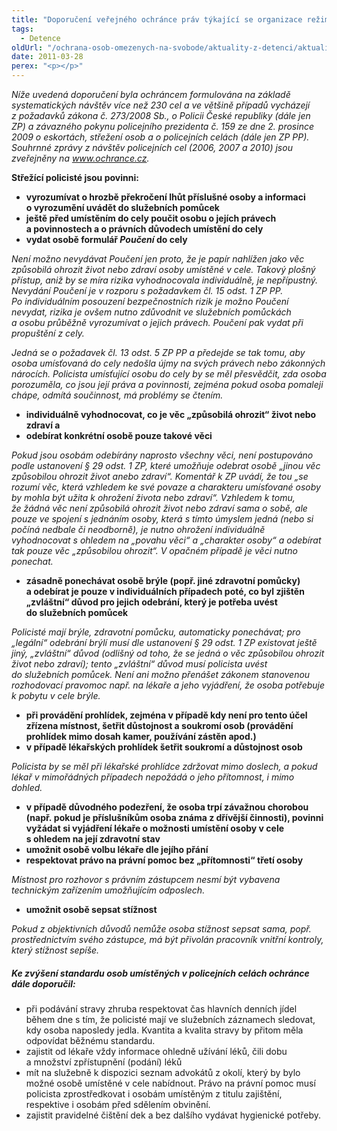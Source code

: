 ```yaml
---
title: "Doporučení veřejného ochránce práv týkající se organizace režimu a provozu policejních cel"
tags:
  - Detence
oldUrl: "/ochrana-osob-omezenych-na-svobode/aktuality-z-detenci/aktuality-z-detenci-2011/doporuceni-verejneho-ochrance-prav-tykajici-se-organizace-rezimu-a-provozu-policejnich-ce/"
date: 2011-03-28
perex: "<p></p>"
---
```


<!-- imported from the old website -->

<p><i>Níže uvedená doporučení byla ochráncem formulována na základě systematických návštěv více než 230 cel a ve většině případů vycházejí z požadavků zákona č. 273/2008 Sb., o Policii České republiky (dále jen ZP) a závazného pokynu policejního prezidenta č. 159 ze dne 2. prosince 2009 o eskortách, střežení osob a o policejních celách (dále jen ZP PP). Souhrnné zprávy z návštěv policejních cel (2006, 2007 a 2010) jsou zveřejněny na <a href="http://www.ochrance.cz/">www.ochrance.cz</a>.</i></p><p><b>Střežící policisté jsou povinni:</b></p><ul><li><strong>vyrozumívat o hrozbě překročení lhůt příslušné osoby a informaci o vyrozumění uvádět do služebních pomůcek </strong></li><li><strong>ještě před umístěním do cely poučit osobu o jejích právech a povinnostech a o právních důvodech umístění do cely </strong></li><li><strong>vydat osobě formulář <i>Poučení</i> do cely</strong></li></ul><p><i>Není možno nevydávat Poučení jen proto, že je papír nahlížen jako věc způsobilá ohrozit život nebo zdraví osoby umístěné v cele. Takový plošný přístup, aniž by se míra rizika vyhodnocovala individuálně, je nepřípustný. Nevydání Poučení je v rozporu s požadavkem čl. 15 odst. 1 ZP PP. Po individuálním posouzení bezpečnostních rizik je možno Poučení nevydat, rizika je ovšem nutno zdůvodnit ve služebních pomůckách a osobu průběžně vyrozumívat o jejich právech. Poučení pak vydat při propuštění z cely. </i></p><p><i>Jedná se o požadavek čl. 13 odst. 5 ZP PP a předejde se tak tomu, aby osoba umísťovaná do cely nedošla újmy na svých právech nebo zákonných nárocích. Policista umísťující osobu do cely by se měl přesvědčit, zda osoba porozuměla, co jsou její práva a povinnosti, zejména pokud osoba pomaleji chápe, odmítá součinnost, má problémy se čtením. </i></p><ul><li><b>individuálně vyhodnocovat, co je věc „způsobilá ohrozit“ život nebo zdraví a </b></li><li><b>odebírat konkrétní osobě pouze takové věci</b></li></ul><p><i>Pokud jsou osobám odebírány naprosto všechny věci, není postupováno podle ustanovení § 29 odst. 1 ZP, které umožňuje odebrat osobě „jinou věc způsobilou ohrozit život anebo zdraví“. Komentář k ZP uvádí, že tou „se rozumí věc, která vzhledem ke své povaze a charakteru umísťované osoby by mohla být užita k ohrožení života nebo zdraví“. Vzhledem k tomu, že žádná věc není způsobilá ohrozit život nebo zdraví sama o sobě, ale pouze ve spojení s jednáním osoby, která s tímto úmyslem jedná (nebo si počíná nedbale či neodborně), je nutno ohrožení individuálně vyhodnocovat s ohledem na „povahu věci“ a „charakter osoby“ a odebírat tak pouze věc „způsobilou ohrozit“. V opačném případě je věci nutno ponechat.</i></p><ul><li><b>zásadně ponechávat osobě brýle (popř. jiné zdravotní pomůcky) a odebírat je pouze v individuálních případech poté, co byl zjištěn „zvláštní“ důvod pro jejich odebrání, který je potřeba uvést do služebních pomůcek </b></li></ul><p><i>Policisté mají brýle, zdravotní pomůcku, automaticky ponechávat; pro „legální“ odebrání brýlí musí dle ustanovení § 29 odst. 1 ZP existovat ještě jiný, „zvláštní“ důvod (odlišný od toho, že se jedná o věc způsobilou ohrozit život nebo zdraví); tento „zvláštní“ důvod musí policista uvést do služebních pomůcek. Není ani možno přenášet zákonem stanovenou rozhodovací pravomoc např. na lékaře a jeho vyjádření, že osoba potřebuje k pobytu v cele brýle.</i></p><ul><li><b>při provádění prohlídek, zejména v případě kdy není pro tento účel zřízena místnost, šetřit důstojnost a soukromí osob (provádění prohlídek mimo dosah kamer, používání zástěn apod.) </b></li><li><b>v případě lékařských prohlídek šetřit soukromí a důstojnost osob </b></li></ul><p><i>Policista by se měl při lékařské prohlídce zdržovat mimo doslech, a pokud lékař v mimořádných případech nepožádá o jeho přítomnost, i mimo dohled.</i></p><ul><li><b>v případě důvodného podezření, že osoba trpí závažnou chorobou (např. pokud je příslušníkům osoba známa z dřívější činnosti), </b><b>povinni</b><b> vyžádat si vyjádření lékaře o možnosti umístění osoby v cele s ohledem na její zdravotní stav </b></li><li><b>umožnit osobě volbu lékaře dle jejího přání</b> </li><li><b>respektovat právo na právní pomoc bez „přítomnosti“ třetí osoby </b></li></ul><p><i>Místnost pro rozhovor s právním zástupcem nesmí být vybavena technickým zařízením umožňujícím odposlech. </i></p><ul><li><b>umožnit osobě sepsat stížnost </b></li></ul><p><i>Pokud z objektivních důvodů nemůže osoba stížnost sepsat sama, popř. prostřednictvím svého zástupce, má být přivolán pracovník vnitřní kontroly, který stížnost sepíše.</i></p><h5>Ke zvýšení standardu osob umístěných v policejních celách ochránce dále doporučil:<p></p></h5><ul><li>při podávání stravy zhruba respektovat čas hlavních denních jídel během dne s tím, že policisté mají ve služebních záznamech sledovat, kdy osoba naposledy jedla. Kvantita a kvalita stravy by přitom měla odpovídat běžnému standardu.</li><li>zajistit od lékaře vždy informace ohledně užívání léků, čili dobu a množství zpřístupnění (podání) léků</li><li>mít na služebně k dispozici seznam advokátů z okolí, který by bylo možné osobě umístěné v cele nabídnout. Právo na právní pomoc musí policista zprostředkovat i osobám umístěným z titulu zajištění, respektive i osobám před sdělením obvinění. </li><li>zajistit pravidelné čištění dek a bez dalšího vydávat hygienické potřeby.</li></ul>
